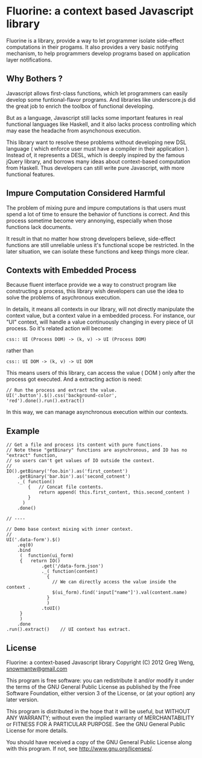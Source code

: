 

# Fluorine: a context based Javascript library

Fluorine is a library, provide a way to let programmer isolate side-effect computations in their progams.
It also provides a very basic notifying mechanism, to help programmers develop programs based on application layer notifications.

## Why Bothers ?

Javascript allows first-class functions, which let programmers can easily develop some funtional-flavor programs.
And libraries like underscore.js did the great job to enrich the toolbox of functional developing.

But as a language, Javascript still lacks some important features in real functional languages like Haskell,
and it also lacks process controlling which may ease the headache from asynchonous execution.

This library want to resolve these problems without developing new DSL language ( which enforce user must have a compiler in their application ).
Instead of, it represents a DESL, which is deeply inspired by the famous jQuery library, and borrows many ideas about context-based computation from Haskell.
Thus developers can still write pure Javascript, with more functional features.

## Impure Computation Considered Harmful

The problem of mixing pure and impure computations is that users must spend a lot of time to ensure the behavior of functions is correct.
And this process sometime become very annonying, especially when those functions lack documents. 

It result in that no matter how strong developers believe, side-effect functions are still unreliable unless it's functional scope be restricted.
In the later situation, we can isolate these functions and keep things more clear. 

## Contexts with Embedded Process

Because fluent interface provide we a way to construct program like constructing a process, 
this library wish developers can use the idea to solve the problems of asychronous execution.

In details, it means all contexts in our library, will not directly manipulate the context value,
but a context value in a embedded process. For instance, our "UI" context, will handle a value continuously changing
in every piece of UI process. So it's related action will become:

    css:: UI (Process DOM) -> (k, v) -> UI (Process DOM)

rather than
    
    css:: UI DOM -> (k, v) -> UI DOM

This means users of this library, can access the value ( DOM ) only after the process got executed.
And a extracting action is need:

    // Run the process and extract the value.
    UI('.button').$().css('background-color', 'red').done().run().extract() 

In this way, we can manage asynchronous execution within our contexts.

## Example

    // Get a file and process its content with pure functions.
    // Note these "getBinary" functions are asynchronous, and IO has no "extract" function,
    // so users can't get values of IO outside the context.
    //
    IO().getBinary('foo.bin').as('first_content')
        .getBinary('bar.bin').as('second_cotnent')
        ._( function()
            {   // Concat file contents.
                return append( this.first_content, this.second_content )
            }
          )
        .done()

    // ----

    // Demo base context mixing with inner context.
    //
    UI('.data-form').$()
        .eq(0)
        .bind
         (  function(ui_form)
         {   return IO()
                 .get('/data-form.json')
                 ._( function(content)
                   { 
                     // We can directly access the value inside the context .
                     $(ui_form).find('input["name"]').val(content.name)
                   }
                   )
                 .toUI()
         }
         )
        .done
    .run().extract()    // UI context has extract.

## License 

Fluorine: a context-based Javascript library Copyright (C) 2012 Greg Weng, snowmantw@gmail.com

This program is free software: you can redistribute it and/or modify it under the terms of the GNU General Public License as published by the Free Software Foundation, either version 3 of the License, or (at your option) any later version.

This program is distributed in the hope that it will be useful, but WITHOUT ANY WARRANTY; without even the implied warranty of MERCHANTABILITY or FITNESS FOR A PARTICULAR PURPOSE. See the GNU General Public License for more details.

You should have received a copy of the GNU General Public License along with this program. If not, see http://www.gnu.org/licenses/.
